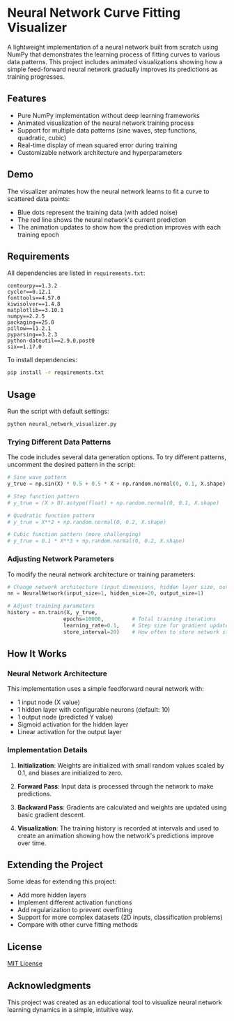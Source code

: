 # Neural Network Curve Fitting Visualizer

A lightweight implementation of a neural network built from scratch using NumPy that demonstrates the learning process of fitting curves to various data patterns. This project includes animated visualizations showing how a simple feed-forward neural network gradually improves its predictions as training progresses.

## Features

- Pure NumPy implementation without deep learning frameworks
- Animated visualization of the neural network training process
- Support for multiple data patterns (sine waves, step functions, quadratic, cubic)
- Real-time display of mean squared error during training
- Customizable network architecture and hyperparameters

## Demo

The visualizer animates how the neural network learns to fit a curve to scattered data points:
- Blue dots represent the training data (with added noise)
- The red line shows the neural network's current prediction
- The animation updates to show how the prediction improves with each training epoch

## Requirements

All dependencies are listed in `requirements.txt`:

```
contourpy==1.3.2
cycler==0.12.1
fonttools==4.57.0
kiwisolver==1.4.8
matplotlib==3.10.1
numpy==2.2.5
packaging==25.0
pillow==11.2.1
pyparsing==3.2.3
python-dateutil==2.9.0.post0
six==1.17.0
```

To install dependencies:

```bash
pip install -r requirements.txt
```

## Usage

Run the script with default settings:

```bash
python neural_network_visualizer.py
```

### Trying Different Data Patterns

The code includes several data generation options. To try different patterns, uncomment the desired pattern in the script:

```python
# Sine wave pattern
y_true = np.sin(X) * 0.5 + 0.5 * X + np.random.normal(0, 0.1, X.shape)

# Step function pattern 
# y_true = (X > 0).astype(float) + np.random.normal(0, 0.1, X.shape)

# Quadratic function pattern
# y_true = X**2 + np.random.normal(0, 0.2, X.shape)

# Cubic function pattern (more challenging)
# y_true = 0.1 * X**3 + np.random.normal(0, 0.2, X.shape)
```

### Adjusting Network Parameters

To modify the neural network architecture or training parameters:

```python
# Change network architecture (input dimensions, hidden layer size, output dimensions)
nn = NeuralNetwork(input_size=1, hidden_size=20, output_size=1)

# Adjust training parameters
history = nn.train(X, y_true, 
                  epochs=10000,         # Total training iterations
                  learning_rate=0.1,    # Step size for gradient updates
                  store_interval=20)    # How often to store network state for animation
```

## How It Works

### Neural Network Architecture

This implementation uses a simple feedforward neural network with:
- 1 input node (X value)
- 1 hidden layer with configurable neurons (default: 10)
- 1 output node (predicted Y value)
- Sigmoid activation for the hidden layer
- Linear activation for the output layer

### Implementation Details

1. **Initialization**: Weights are initialized with small random values scaled by 0.1, and biases are initialized to zero.

2. **Forward Pass**: Input data is processed through the network to make predictions.

3. **Backward Pass**: Gradients are calculated and weights are updated using basic gradient descent.

4. **Visualization**: The training history is recorded at intervals and used to create an animation showing how the network's predictions improve over time.

## Extending the Project

Some ideas for extending this project:
- Add more hidden layers
- Implement different activation functions
- Add regularization to prevent overfitting
- Support for more complex datasets (2D inputs, classification problems)
- Compare with other curve fitting methods

## License

[MIT License](LICENSE)

## Acknowledgments

This project was created as an educational tool to visualize neural network learning dynamics in a simple, intuitive way.